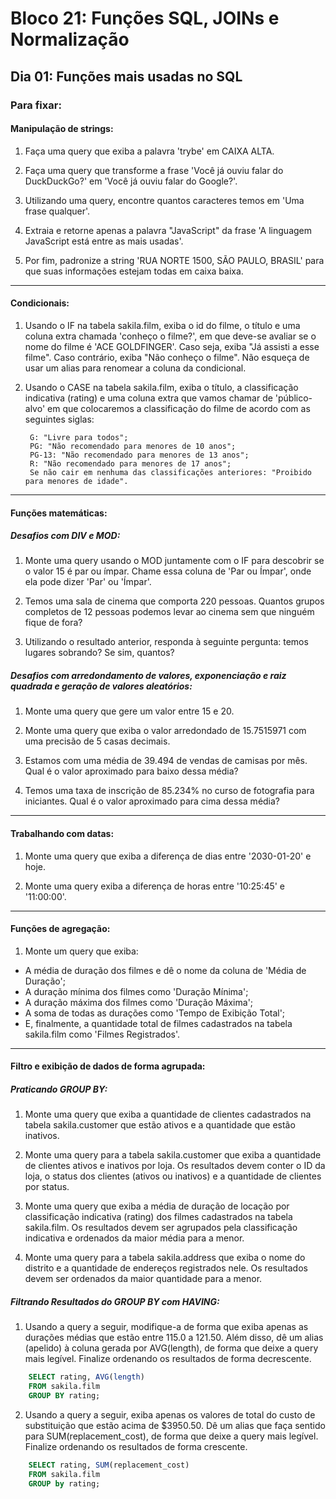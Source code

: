 # Bloco 21: Funções SQL, JOINs e Normalização
## Dia 01: Funções mais usadas no SQL

### Para fixar:

#### Manipulação de strings:
  1. Faça uma query que exiba a palavra 'trybe' em CAIXA ALTA.

  2. Faça uma query que transforme a frase 'Você já ouviu falar do DuckDuckGo?' em 'Você já ouviu falar do Google?'.

  3. Utilizando uma query, encontre quantos caracteres temos em 'Uma frase qualquer'.

  4. Extraia e retorne apenas a palavra "JavaScript" da frase 'A linguagem JavaScript está entre as mais usadas'.

  5. Por fim, padronize a string 'RUA NORTE 1500, SÃO PAULO, BRASIL' para que suas informações estejam todas em caixa baixa.

------

#### Condicionais:
  1. Usando o IF na tabela sakila.film, exiba o id do filme, o título e uma coluna extra chamada 'conheço o filme?', em que deve-se avaliar se o nome do filme é 'ACE GOLDFINGER'. Caso seja, exiba "Já assisti a esse filme". Caso contrário, exiba "Não conheço o filme". Não esqueça de usar um alias para renomear a coluna da condicional.

  2. Usando o CASE na tabela sakila.film, exiba o título, a classificação indicativa (rating) e uma coluna extra que vamos chamar de 'público-alvo' em que colocaremos a classificação do filme de acordo com as seguintes siglas:

          G: "Livre para todos";
          PG: "Não recomendado para menores de 10 anos";
          PG-13: "Não recomendado para menores de 13 anos";
          R: "Não recomendado para menores de 17 anos";
          Se não cair em nenhuma das classificações anteriores: "Proibido para menores de idade".

------

#### Funções matemáticas:

  ##### Desafios com DIV e MOD:
  1. Monte uma query usando o MOD juntamente com o IF para descobrir se o valor 15 é par ou ímpar. Chame essa coluna de 'Par ou Ímpar', onde ela pode dizer 'Par' ou 'Ímpar'.

  2. Temos uma sala de cinema que comporta 220 pessoas. Quantos grupos completos de 12 pessoas podemos levar ao cinema sem que ninguém fique de fora?

  3. Utilizando o resultado anterior, responda à seguinte pergunta: temos lugares sobrando? Se sim, quantos?

  ##### Desafios com arredondamento de valores, exponenciação e raiz quadrada e geração de valores aleatórios:
  1. Monte uma query que gere um valor entre 15 e 20.

  2. Monte uma query que exiba o valor arredondado de 15.7515971 com uma precisão de 5 casas decimais.

  3. Estamos com uma média de 39.494 de vendas de camisas por mês. Qual é o valor aproximado para baixo dessa média?

  4. Temos uma taxa de inscrição de 85.234% no curso de fotografia para iniciantes. Qual é o valor aproximado para cima dessa média?

------

#### Trabalhando com datas:
  1. Monte uma query que exiba a diferença de dias entre '2030-01-20' e hoje.

  2. Monte uma query exiba a diferença de horas entre '10:25:45' e '11:00:00'.

------

#### Funções de agregação:
1. Monte um query que exiba:

  - A média de duração dos filmes e dê o nome da coluna de 'Média de Duração';
  - A duração mínima dos filmes como 'Duração Mínima';
  - A duração máxima dos filmes como 'Duração Máxima';
  - A soma de todas as durações como 'Tempo de Exibição Total';
  - E, finalmente, a quantidade total de filmes cadastrados na tabela sakila.film como 'Filmes Registrados'.

------

#### Filtro e exibição de dados de forma agrupada:
  ##### Praticando GROUP BY:

  1. Monte uma query que exiba a quantidade de clientes cadastrados na tabela sakila.customer que estão ativos e a quantidade que estão inativos.

  2. Monte uma query para a tabela sakila.customer que exiba a quantidade de clientes ativos e inativos por loja. Os resultados devem conter o ID da loja, o status dos clientes (ativos ou inativos) e a quantidade de clientes por status.

  3. Monte uma query que exiba a média de duração de locação por classificação indicativa (rating) dos filmes cadastrados na tabela sakila.film. Os resultados devem ser agrupados pela classificação indicativa e ordenados da maior média para a menor.

  4. Monte uma query para a tabela sakila.address que exiba o nome do distrito e a quantidade de endereços registrados nele. Os resultados devem ser ordenados da maior quantidade para a menor.

  ##### Filtrando Resultados do GROUP BY com HAVING:
  1. Usando a query a seguir, modifique-a de forma que exiba apenas as durações médias que estão entre 115.0 a 121.50. Além disso, dê um alias (apelido) à coluna gerada por AVG(length), de forma que deixe a query mais legível. Finalize ordenando os resultados de forma decrescente.

~~~sql
    SELECT rating, AVG(length)
    FROM sakila.film
    GROUP BY rating;
~~~

  2. Usando a query a seguir, exiba apenas os valores de total do custo de substituição que estão acima de $3950.50. Dê um alias que faça sentido para SUM(replacement_cost), de forma que deixe a query mais legível. Finalize ordenando os resultados de forma crescente.

~~~sql
    SELECT rating, SUM(replacement_cost)
    FROM sakila.film
    GROUP by rating;
~~~
